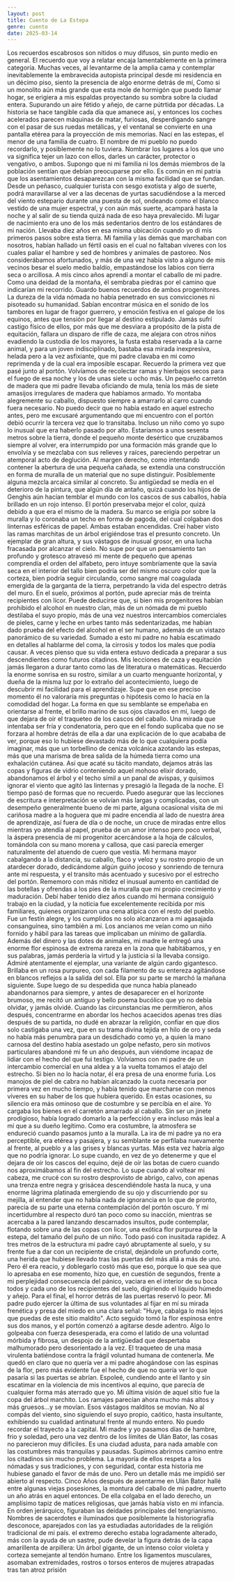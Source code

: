 ```yaml
---
layout: post
title: Cuento de La Estepa
genre: cuento
date: 2025-03-14
---
```


Los recuerdos escabrosos son nítidos o muy difusos, sin punto medio en
general. El recuerdo que voy a relatar encaja lamentablemente en la
primera categoría. Muchas veces, al levantarme de la amplia cama y
contemplar inevitablemente la embravecida autopista principal desde mi
residencia en un décimo piso, siento la presencia de algo enorme detrás
de mí, Como si un monolito aún más grande que esta mole de hormigón que
puedo llamar hogar, se erigiera a mis espaldas proyectando su sombra
sobre la ciudad entera. Supurando un aire fétido y añejo, de carne pútrtida
por décadas. La historia se hace tangible cada día que
amanece así, y entonces los coches acelerados parecen máquinas de matar,
furiosas, desperdigando sangre con el pasar de sus ruedas metálicas, y
el ventanal se convierte en una pantalla etérea para la proyección de
mis memorias. Nací en las estepas, el menor de una familia de cuatro. El
nombre de mi pueblo no puedo recordarlo, y posiblemente no lo tuviera.
Nombrar los lugares a los que uno va significa tejer un lazo con ellos,
darles un carácter, protector o vengativo, o ambos. Supongo que ni mi
familia ni los demás miembros de la población sentían que debían
preocuparse por ello. Es común en mi patria que los asentamientos
desaparezcan con la misma facilidad que se fundan. Desde un peñasco,
cualquier turista con sesgo exotista y algo de suerte, podrá
maravillarse al ver a las decenas de yurtas sacudiéndose a la merced del
viento estepario durante una puesta de sol, ondeando como el blanco
vestido de una mujer espectral, y con aún más suerte, acampará hasta la
noche y al salir de su tienda quizá nada de eso haya prevalecido. Mi
lugar de nacimiento era uno de los más sedentarios dentro de los
estándares de mi nación. Llevaba diez años en esa misma ubicación cuando
yo di mis primeros pasos sobre esta tierra. Mi familia y las demás que
marchaban con nosotros, habían hallado un fértil oasis en el cual no
faltaban víveres con los cuales paliar el hambre y sed de hombres y
animales de pastoreo. Nos considerábamos afortunados, y más de una vez
había visto a alguno de mis vecinos besar el suelo medio baldío,
empastándose los labios con tierra seca o arcillosa. A mis cinco años
aprendí a montar el caballo de mi padre. Como una deidad de la montaña,
él sembraba piedras por el camino que indicarían mi recorrido. Guardo
buenos recuerdos de ambos progenitores. La dureza de la vida nómada no
había penetrado en sus convicciones ni pisoteado su humanidad. Sabían
encontrar música en el sonido de los tambores en lugar de fragor
guerrero, y emoción festiva en el galope de los equinos, antes que
tensión por llegar al destino estipulado. Jamás sufrí castigo físico de
ellos, por más que me desviara a propósito de la pista de equitación,
fallara un disparo de rifle de caza, me alejara con otros niños
evadiendo la custodia de los mayores, la fusta estaba reservada a la
carne animal, y para un joven indisciplinado, bastaba esa mirada
inexpresiva, helada pero a la vez asfixiante, que mi padre clavaba en mi
como reprimenda y de la cual era imposible escapar. Recuerdo la primera
vez que pasé junto al portón. Volvíamos de recolectar ramas y hierbajos
secos para el fuego de esa noche y los de unas siete u ocho más. Un
pequeño carretón de madera que mi padre llevaba oficiando de mula, tenía
los más de siete amasijos irregulares de madera que habíamos armado. Yo
montaba alegremente su caballo, dispuesto siempre a amarrarlo al carro
cuando fuera necesario. No puedo decir que no había estado en aquel
estrecho antes, pero me excusaré argumentando que mi encuentro con el
portón debió ocurrir la tercera vez que lo transitaba. Incluso un niño
como yo supo lo inusual que era haberlo pasado por alto. Estaríamos a
unos sesenta metros sobre la tierra, donde el pequeño monte desértico
que cruzábamos siempre al volver, era interrumpido por una formación más
grande que lo envolvía y se mezclaba con sus relieves y raíces,
pareciendo perpetrar un atemporal acto de deglución. Al margen derecho,
como intentando contener la abertura de una pequeña cañada, se extendía
una construcción en forma de muralla de un material que no supe
distinguir. Posiblemente alguna mezcla arcaica similar al concreto. Su
antigüedad se medía en el deterioro de la pintura, que algún día de
antaño, quizá cuando los hijos de Genghis aún hacían temblar el mundo
con los cascos de sus caballos, había brillado en un rojo intenso. El
portón preservaba mejor el color, quizá debido a que era el mismo de la
madera. Su marco se erigía por sobre la muralla y lo coronaba un techo
en forma de pagoda, del cual colgaban dos linternas esféricas de papel.
Ambas estaban encendidas. Creí haber visto las ramas marchitas de un
árbol erigiéndose tras el presunto concreto. Un ejemplar de gran altura,
y sus vástagos de inusual grosor, en una lucha fracasada por alcanzar el
cielo. No supe por que un pensamiento tan profundo y grotesco atravesó
mi mente de pequeño que apenas comprendía el orden del alfabeto, pero
intuye sombríamente que la savia seca en el interior del tallo bien
podría ser del mismo oscuro color que la corteza, bien podría seguir
circulando, como sangre mal coagulada emergida de la garganta de la
tierra, perpetrando la vida del espectro detrás del muro. En el suelo,
próximos al portón, pude apreciar más de treinta recipientes con licor.
Puede deducirse que, si bien mis progenitores habían prohibido el
alcohol en nuestro clan, más de un nómada de mi pueblo destilaba el suyo
propio, más de una vez nuestros intercambios comerciales de pieles,
carne y leche en urbes tanto más sedentarizadas, me habían dado prueba
del efecto del alcohol en el ser humano, además de un vistazo panorámico
de su variedad. Sumado a esto mi padre no había escatimado en detalles
al hablarme del coma, la cirrosis y todos los males que podía causar. A
veces pienso que su vida entera estuvo dedicada a preparar a sus
descendientes como futuros citadinos. Mis lecciones de caza y equitación
jamás llegaron a durar tanto como las de literatura o matemáticas.
Recuerdo la enorme sonrisa en su rostro, similar a un cuarto menguante
horizontal, y dueña de la misma luz por lo extraño del acontecimiento,
luego de descubrir mi facilidad para el aprendizaje. Supe que en ese
preciso momento él no valoraría mis preguntas o hipótesis como lo hacía
en la comodidad del hogar. La forma en que su semblante se empeñaba en
orientarse al frente, el brillo marino de sus ojos clavados en mí, luego
de que dejara de oír el traqueteo de los cascos del caballo. Una mirada
que intentaba ser fría y condenatoria, pero que en el fondo suplicaba
que no se forzara al hombre detrás de ella a dar una explicación de lo
que acababa de ver, porque eso lo hubiese devastado más de lo que
cualquiera podía imaginar, más que un torbellino de ceniza volcánica
azotando las estepas, más que una marisma de brea salida de la húmeda
tierra como una exhalación cutánea. Así que acaté su tácito mandato,
dejamos atrás las copas y figuras de vidrio conteniendo aquel mohoso
elixir dorado, abandonamos el árbol y el techo símil a un panal de
avispas, y quisimos ignorar el viento que agitó las linternas y presagió
la llegada de la noche. El tiempo pasó de formas que no recuerdo. Puedo
asegurar que las lecciones de escritura e interpretación se volvían más
largas y complicadas, con un desempeño generalmente bueno de mi parte,
alguna ocasional visita de mi cariñosa madre a la hoguera que mi padre
encendía al lado de nuestra área de aprendizaje, así fuera de día o de
noche, un cruce de miradas entre ellos mientras yo atendía al papel,
prueba de un amor intenso pero poco verbal, la áspera presencia de mi
progenitor acercándose a la hoja de cálculos, tomándola con su mano
morena y callosa, que casi parecía emerger naturalmente del atuendo de
cuero que vestía. Mi hermana mayor cabalgando a la distancia, su
caballo, flaco y veloz y su rostro propio de un atardecer dorado,
dedicándome algún guiño jocoso y sonriendo de ternura ante mi respuesta,
y el transito más acentuado y sucesivo por el estrecho del portón.
Rememoro con más nitidez el inusual aumento en cantidad de las botellas
y ofrendas a los pies de la muralla que mi propio crecimiento y
maduración. Debí haber tenido diez años cuando mi hermana consiguió
trabajo en la ciudad, y la noticia fue excelentemente recibida por mis
familiares, quienes organizaron una cena atípica con el resto del
pueblo. Fue un festín alegre, y los cumplidos no solo alcanzaron a mi
agasajada consanguínea, sino también a mí. Los ancianos me veían como un
niño fornido y hábil para las tareas que implicaban un mínimo de
gallardía. Además del dinero y las dotes de animales, mi madre le
entregó una enorme flor espinosa de extrema rareza en la zona que
habitábamos, y en sus palabras, jamás perdería la virtud y la justicia
si la llevaba consigo. Admiré atentamente el ejemplar, una variante de
algún cardo gigantesco. Brillaba en un rosa purpureo, con cada filamento
de su entereza agitándose en blancos reflejos a la salida del sol. Ella
por su parte se marchó la mañana siguiente. Supe luego de su despedida
que nunca había planeado abandonarnos para siempre, y antes de
desaparecer en el horizonte brumoso, me recitó un antiguo y bello poema
bucólico que yo no debía olvidar, y jamás olvidé. Cuando las
circunstancias me permitieron, años después, concentrarme en abordar los
hechos acaecidos apenas tres días después de su partida, no dudé en
abrazar la religión, confiar en que dios solo castigaba una vez, que en
su trama divina tejida en hilo de oro y seda no había más penumbra para
un desdichado como yo, a quien la mano carnosa del destino había
asestado un golpe nefasto, pero sin motivos particulares abandoné mi fe
un año después, aun viéndome incapaz de lidiar con el hecho del que fui
testigo. Volvíamos con mi padre de un intercambio comercial en una aldea
y a la vuelta tomamos el atajo del estrecho. Si bien no lo hacía notar,
él era presa de una enorme furia. Los manojos de piel de cabra no habían
alcanzado la cuota necesaria por primera vez en mucho tiempo, y había
tenido que marcharse con menos víveres en su haber de los que hubiera
querido. En estas ocasiones, su silencio era más ominoso que de
costumbre y se percibía en el aire. Yo cargaba los bienes en el carretón
amarrado al caballo. Sin ser un jinete prodigioso, había logrado domarlo
a la perfección y era incluso más leal a mí que a su dueño legítimo.
Como era costumbre, la atmosfera se endureció cuando pasamos junto a la
muralla. La ira de mi padre ya no era perceptible, era etérea y
pasajera, y su semblante se perfilaba nuevamente al frente, al pueblo y
a las grises y blancas yurtas. Más esta vez habría algo que no podría
ignorar. Lo supe cuando, en vez de yo detenerme y que el dejara de oír
los cascos del equino, dejé de oír las botas de cuero cuando nos
aproximábamos al fin del estrecho. Lo supe cuando al voltear mi cabeza,
me crucé con su rostro desprovisto de abrigo, calvo, con apenas una
trenza entre negra y grisácea descendiéndole hasta la nuca, y una enorme
lágrima platinada emergiendo de su ojo y discurriendo por su mejilla, al
entender que no había nada de ignorancia en lo que de pronto, parecía de
su parte una eterna contemplación del portón oscuro. Y mi incertidumbre
al respecto duró tan poco como su inacción, mientras se acercaba a la
pared lanzando descarnados insultos, pude contemplar, flotando sobre una
de las copas con licor, una exótica flor purpurea de la estepa, del
tamaño del puño de un niño. Todo pasó con inusitada rapidez. A tres
metros de la estructura mi padre cayó abruptamente al suelo, y su frente
fue a dar con un recipiente de cristal, dejándole un profundo corte, una
herida que hubiese llevado tras las puertas del más allá a más de uno.
Pero él era reacio, y doblegarlo costó más que eso, porque lo que sea
que lo apresaba en ese momento, hizo que, en cuestión de segundos,
frente a mi perplejidad consecuencia del pánico, vaciara en el interior
de su boca todos y cada uno de los recipientes del suelo, digiriendo el
líquido húmedo y añejo. Para el final, el horror detrás de las puertas
reservó lo peor. Mi padre pudo ejercer la última de sus voluntades al
fijar en mí su mirada frenética y presa del miedo en una clara señal:
"Huye, cabalga lo más lejos que puedas de este sitio maldito". Acto
seguido tomó la flor espinosa entre sus dos manos, y el portón comenzó a
agitarse desde adentro. Algo lo golpeaba con fuerza desesperada, era
como el latido de una voluntad mórbida y fibrosa, un despojo de la
antigüedad que despertaba malhumorado pero desorientado a la vez. El
traqueteo de una masa virulenta batiéndose contra la frágil voluntad
humana de contenerla. Me quedó en claro que no quería ver a mi padre
ahogándose con las espinas de la flor, pero más evidente fue el hecho de
que no quería ver lo que pasaría si las puertas se abrían. Espoleé,
cundiendo ante el llanto y sin escatimar en la violencia de mis
incentivos al equino, que parecía de cualquier forma más aterrado que
yo. Mi última visión de aquel sitio fue la copa del árbol marchito. Los
ramajes parecían ahora mucho más altos y más gruesos...y se movían. Esos
vástagos malditos se movían. No al compás del viento, sino siguiendo el
suyo propio, caótico, hasta insultante, exhibiendo su cualidad
antinatural frente al mundo entero. No puedo recordar el trayecto a la
capital. Mi madre y yo pasamos días de hambre, frio y soledad, pero una
vez dentro de los límites de Ulán Bator, las cosas no parecieron muy
difíciles. Es una ciudad adusta, para nada amable con las costumbres más
tranquilas y pausadas. Supimos abrirnos camino entre los citadinos sin
mucho problema. La mayoría de ellos respeta a los nómadas y sus
tradiciones, y con seguridad, contar esta historia me hubiese ganado el
favor de más de uno. Pero un detalle más me impidió ser abierto al
respecto. Cinco Años después de asentarme en Ulán Bator hallé entre
algunas viejas posesiones, la montura del caballo de mi padre, muerto un
año atrás en aquel entonces. De ella colgaba en el lado derecho, un
amplísimo tapiz de matices religiosas, que jamás había visto en mi
infancia. En orden jerárquico, figuraban las deidades principales del
tengrianismo. Nombres de sacerdotes e iluminados que posiblemente la
historiografía desconoce, aparejados con las ya estudiadas autoridades
de la religión tradicional de mi país. el extremo derecho estaba
logradamente alterado, más con la ayuda de un sastre, pude develar la
figura detrás de la capa amarillenta de arpillera: Un árbol gigante, de
un intenso color violeta y corteza semejante al tendón humano. Entre los
ligamentos musculares, asomaban extremidades, rostros o torsos enteros
de mujeres atrapadas tras tan atroz prisión
